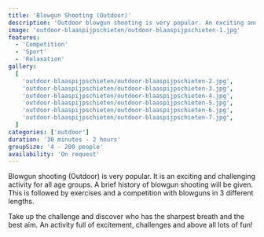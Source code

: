 ```yaml
---
title: 'Blowgun Shooting (Outdoor)'
description: 'Outdoor blowgun shooting is very popular. An exciting and challenging activity for all age groups.'
image: 'outdoor-blaaspijpschieten/outdoor-blaaspijpschieten-1.jpg'
features:
  - 'Competition'
  - 'Sport'
  - 'Relaxation'
gallery:
  [
    'outdoor-blaaspijpschieten/outdoor-blaaspijpschieten-2.jpg',
    'outdoor-blaaspijpschieten/outdoor-blaaspijpschieten-3.jpg',
    'outdoor-blaaspijpschieten/outdoor-blaaspijpschieten-4.jpg',
    'outdoor-blaaspijpschieten/outdoor-blaaspijpschieten-5.jpg',
    'outdoor-blaaspijpschieten/outdoor-blaaspijpschieten-6.jpg',
    'outdoor-blaaspijpschieten/outdoor-blaaspijpschieten-7.jpg',
  ]
categories: ['outdoor']
duration: '30 minutes - 2 hours'
groupSize: '4 - 200 people'
availability: 'On request'
---
```


Blowgun shooting (Outdoor) is very popular. It is an exciting and challenging activity for all age groups. A brief history of blowgun shooting will be given. This is followed by exercises and a competition with blowguns in 3 different lengths.

Take up the challenge and discover who has the sharpest breath and the best aim. An activity full of excitement, challenges and above all lots of fun!
